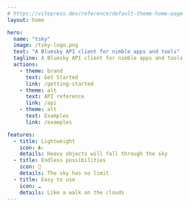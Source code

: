 ```yaml
---
# https://vitepress.dev/reference/default-theme-home-page
layout: home

hero:
  name: "tsky"
  image: /tsky-logo.png
  text: "A Bluesky API client for nimble apps and tools"
  tagline: A Bluesky API client for nimble apps and tools
  actions:
    - theme: brand
      text: Get Started
      link: /getting-started
    - theme: alt
      text: API reference
      link: /api
    - theme: alt
      text: Examples
      link: /examples

features:
  - title: Lightweight
    icon: 🌬️
    details: Heavy objects will fall through the sky
  - title: Endless possibilities
    icon: 🌌
    details: The sky has no limit
  - title: Easy to use
    icon: ☁️
    details: Like a walk on the clouds
---
```

